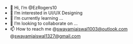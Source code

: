 - 👋 Hi, I’m @EzRogers10
- 👀 I’m interested in UI/UX Designing
- 🌱 I’m currently learning ...
- 💞️ I’m looking to collaborate on ...
- 📫 How to reach me @swayamjaiswal1003@outlook.com @swayamjaiswal1327@gmail.com 

<!---
EzRogers10/EzRogers10 is a ✨ special ✨ repository because its `README.md` (this file) appears on your GitHub profile.
You can click the Preview link to take a look at your changes.
--->
